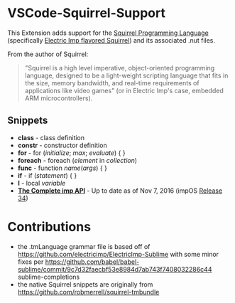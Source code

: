 # VSCode-Squirrel-Support

This Extension adds support for the [Squirrel Programming Language](http://www.squirrel-lang.org/) (specifically [Electric Imp flavored Squirrel](https://electricimp.com/docs/squirrel/learningsquirrel/)) and its associated .nut files.

From the author of Squirrel:
> "Squirrel is a high level imperative, object-oriented programming language, designed to be a light-weight scripting language that fits in the size, memory bandwidth, and real-time requirements of applications like video games" (or in Electric Imp's case, embedded ARM microcontrollers).

## Snippets

* **class** - class definition
* **constr** - constructor definition
* **for** - for (_initialize_; _max_; _evaluate_) { }
* **foreach** - foreach (_element_ in _collection_)
* **func** - function _name_(_args_) { }
* **if** - if (_statement_) { }
* **l** - local _variable_
* **[The Complete imp API](https://electricimp.com/docs/api/complete/)** - Up to date as of Nov 7, 2016 (impOS [Release 34](https://electricimp.com/docs/releasenotes/releases/release34/))

# Contributions
- the .tmLanguage grammar file is based off of https://github.com/electricimp/ElectricImp-Sublime with some minor fixes per https://github.com/babel/babel-sublime/commit/9c7d32faecbf53e8984d7ab743f7408032286c44	sublime-completions
- the native Squirrel snippets are originally from https://github.com/robmerrell/squirrel-tmbundle
